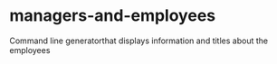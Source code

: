 # managers-and-employees
Command line generatorthat displays information and titles about the employees
